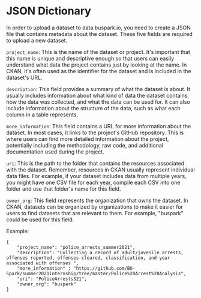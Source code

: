 # JSON Dictionary
In order to upload a dataset to data.buspark.io, you need to create a JSON file that contains metadata about the dataset. These five fields are required to upload a new dataset.

`project_name`: This is the name of the dataset or project. It's important that this name is unique and descriptive enough so that users can easily understand what data the project contains just by looking at the name. In CKAN, it's often used as the identifier for the dataset and is included in the dataset's URL.

`description`: This field provides a summary of what the dataset is about. It usually includes information about what kind of data the dataset contains, how the data was collected, and what the data can be used for. It can also include information about the structure of the data, such as what each column in a table represents.

`more_information`: This field contains a URL for more information about the dataset. In most cases, it links to the project's GitHub repository. This is where users can find more detailed information about the project, potentially including the methodology, raw code, and additional documentation used during the project.

`uri`: This is the path to the folder that contains the resources associated with the dataset. Remember, resources in CKAN usually represent individual data files. For example, if your dataset includes data from multiple years, you might have one CSV file for each year, compile each CSV into one folder and use that folder's name for this field.

`owner_org`: This field represents the organization that owns the dataset. In CKAN, datasets can be organized by organizations to make it easier for users to find datasets that are relevant to them. For example, "buspark" could be used for this field.

Example:
```
{
	"project_name": "police_arrests_summer2021",
	"description": "Collecting a record of adult/juvenile arrests, offenses reported, offenses cleared, classification, and year associated with offenses ",
	"more_information" : "https://github.com/BU-Spark/summer2021internship/tree/master/Police%20Arrest%20Analysis",
	"uri": "PoliceArrestsS21",
	"owner_org": "buspark"
}
```
